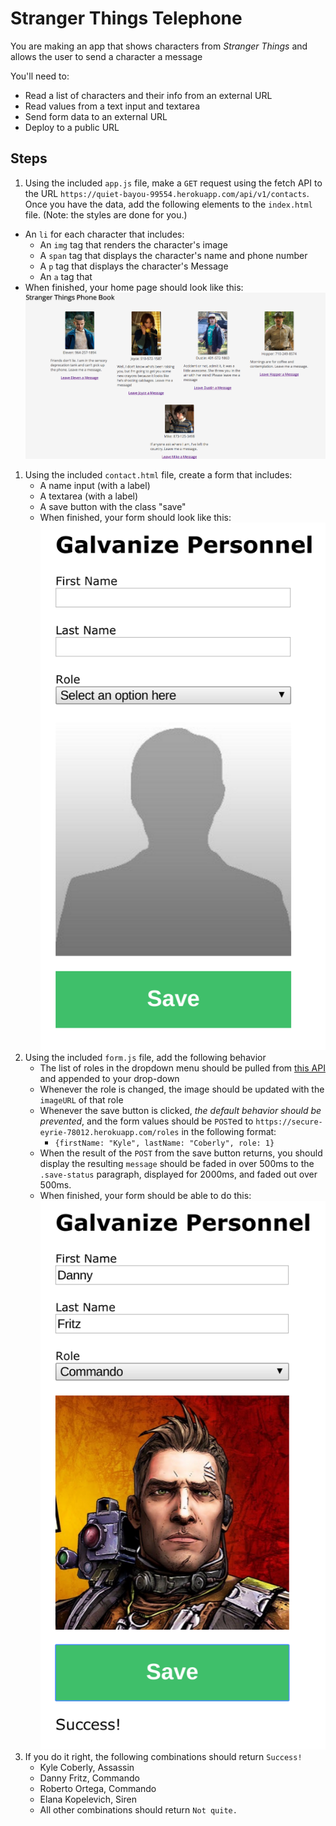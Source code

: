 # Stranger Things Telephone

You are making an app that shows characters from _Stranger Things_ and allows the user to send a character a message

You'll need to:
* Read a list of characters and their info from an external URL
* Read values from a text input and textarea
* Send form data to an external URL
* Deploy to a public URL

## Steps

1. Using the included `app.js` file, make a `GET` request using the fetch API to the URL `https://quiet-bayou-99554.herokuapp.com/api/v1/contacts`. Once you have the data, add the following elements to the `index.html` file. (Note: the styles are done for you.)
* An `li` for each character that includes:
  * An `img` tag that renders the character's image
  * A `span` tag that displays the character's name and phone number
  * A `p` tag that displays the character's Message
  * An `a` tag that
* When finished, your home page should look like this: ![Home Page](assets/home-page.png)

1. Using the included `contact.html` file, create a form that includes:
    * A name input (with a label)
    * A textarea (with a label)
    * A save button with the class "save"
    * When finished, your form should look like this: ![Basic form](assets/galvanize_personnel_1.png)
1. Using the included `form.js` file, add the following behavior
    * The list of roles in the dropdown menu should be pulled from [this API]("https://secure-eyrie-78012.herokuapp.com/roles") and appended to your drop-down
    * Whenever the role is changed, the image should be updated with the `imageURL` of that role
    * Whenever the save button is clicked, *the default behavior should be prevented*, and the form values should be `POST`ed to `https://secure-eyrie-78012.herokuapp.com/roles` in the following format:
        * `{firstName: "Kyle", lastName: "Coberly", role: 1}`
    * When the result of the `POST` from the save button returns, you should display the resulting `message` should be faded in over 500ms to the `.save-status` paragraph, displayed for 2000ms, and faded out over 500ms.
    * When finished, your form should be able to do this: ![Filled out form](assets/galvanize_personnel_2.png)
1. If you do it right, the following combinations should return `Success!`
    * Kyle Coberly, Assassin
    * Danny Fritz, Commando
    * Roberto Ortega, Commando
    * Elana Kopelevich, Siren
    * All other combinations should return `Not quite.`
